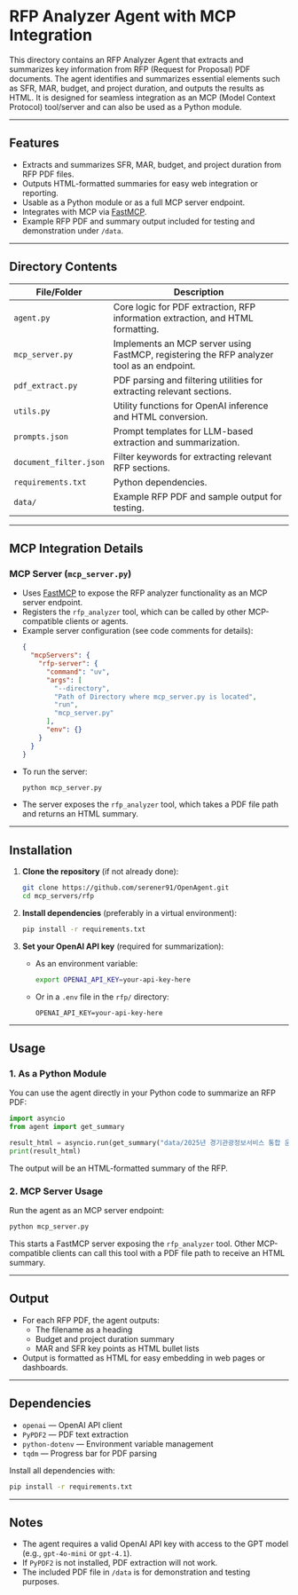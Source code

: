 # RFP Analyzer Agent with MCP Integration

This directory contains an RFP Analyzer Agent that extracts and summarizes key information from RFP (Request for Proposal) PDF documents. The agent identifies and summarizes essential elements such as SFR, MAR, budget, and project duration, and outputs the results as HTML. It is designed for seamless integration as an MCP (Model Context Protocol) tool/server and can also be used as a Python module.

---

## Features

- Extracts and summarizes SFR, MAR, budget, and project duration from RFP PDF files.
- Outputs HTML-formatted summaries for easy web integration or reporting.
- Usable as a Python module or as a full MCP server endpoint.
- Integrates with MCP via [FastMCP](https://github.com/modelcontextprotocol/fastmcp).
- Example RFP PDF and summary output included for testing and demonstration under `/data`.

---

## Directory Contents

| File/Folder              | Description                                                                                      |
|--------------------------|--------------------------------------------------------------------------------------------------|
| `agent.py`               | Core logic for PDF extraction, RFP information extraction, and HTML formatting.                  |
| `mcp_server.py`          | Implements an MCP server using FastMCP, registering the RFP analyzer tool as an endpoint.        |
| `pdf_extract.py`         | PDF parsing and filtering utilities for extracting relevant sections.                            |
| `utils.py`               | Utility functions for OpenAI inference and HTML conversion.                                      |
| `prompts.json`           | Prompt templates for LLM-based extraction and summarization.                                     |
| `document_filter.json`   | Filter keywords for extracting relevant RFP sections.                                            |
| `requirements.txt`       | Python dependencies.                                                                             |
| `data/`                  | Example RFP PDF and sample output for testing.                                                   |

---

## MCP Integration Details

### MCP Server (`mcp_server.py`)

- Uses [FastMCP](https://github.com/modelcontextprotocol/fastmcp) to expose the RFP analyzer functionality as an MCP server endpoint.
- Registers the `rfp_analyzer` tool, which can be called by other MCP-compatible clients or agents.
- Example server configuration (see code comments for details):
  ```json
  {
    "mcpServers": {
      "rfp-server": {
        "command": "uv",
        "args": [
          "--directory",
          "Path of Directory where mcp_server.py is located",
          "run",
          "mcp_server.py"
        ],
        "env": {}
      }
    }
  }
  ```
- To run the server:
  ```bash
  python mcp_server.py
  ```
- The server exposes the `rfp_analyzer` tool, which takes a PDF file path and returns an HTML summary.

---

## Installation

1. **Clone the repository** (if not already done):
   ```bash
   git clone https://github.com/serener91/OpenAgent.git
   cd mcp_servers/rfp
   ```

2. **Install dependencies** (preferably in a virtual environment):
   ```bash
   pip install -r requirements.txt
   ```

3. **Set your OpenAI API key** (required for summarization):
   - As an environment variable:
     ```bash
     export OPENAI_API_KEY=your-api-key-here
     ```
   - Or in a `.env` file in the `rfp/` directory:
     ```
     OPENAI_API_KEY=your-api-key-here
     ```

---

## Usage

### 1. As a Python Module

You can use the agent directly in your Python code to summarize an RFP PDF:
```python
import asyncio
from agent import get_summary

result_html = asyncio.run(get_summary("data/2025년 경기관광정보서비스 통합 운영 과업지시서.pdf"))
print(result_html)
```
The output will be an HTML-formatted summary of the RFP.

### 2. MCP Server Usage

Run the agent as an MCP server endpoint:
```bash
python mcp_server.py
```
This starts a FastMCP server exposing the `rfp_analyzer` tool. Other MCP-compatible clients can call this tool with a PDF file path to receive an HTML summary.

---

## Output

- For each RFP PDF, the agent outputs:
  - The filename as a heading
  - Budget and project duration summary
  - MAR and SFR key points as HTML bullet lists
- Output is formatted as HTML for easy embedding in web pages or dashboards.

---

## Dependencies

- `openai` — OpenAI API client
- `PyPDF2` — PDF text extraction
- `python-dotenv` — Environment variable management
- `tqdm` — Progress bar for PDF parsing

Install all dependencies with:
```bash
pip install -r requirements.txt
```

---

## Notes

- The agent requires a valid OpenAI API key with access to the GPT model (e.g., `gpt-4o-mini` or `gpt-4.1`).
- If `PyPDF2` is not installed, PDF extraction will not work.
- The included PDF file in `/data` is for demonstration and testing purposes.
